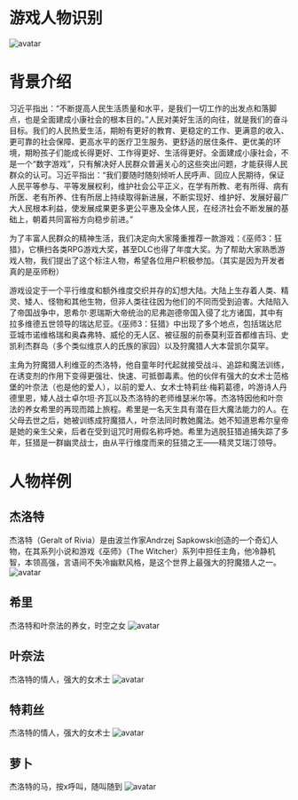 # 游戏人物识别

![avatar](http://ww1.sinaimg.cn/large/006lTfYGgy1fsb6v9huvxj31hc0u07wi.jpg)

# 背景介绍
习近平指出：“不断提高人民生活质量和水平，是我们一切工作的出发点和落脚点，也是全面建成小康社会的根本目的。”人民对美好生活的向往，就是我们的奋斗目标。我们的人民热爱生活，期盼有更好的教育、更稳定的工作、更满意的收入、更可靠的社会保障、更高水平的医疗卫生服务、更舒适的居住条件、更优美的环境，期盼孩子们能成长得更好、工作得更好、生活得更好。全面建成小康社会，不是一个“数字游戏”，只有解决好人民群众普遍关心的这些突出问题，才能获得人民群众的认可。习近平指出：“我们要随时随刻倾听人民呼声、回应人民期待，保证人民平等参与、平等发展权利，维护社会公平正义，在学有所教、老有所得、病有所医、老有所养、住有所居上持续取得新进展，不断实现好、维护好、发展好最广大人民根本利益，使发展成果更多更公平惠及全体人民，在经济社会不断发展的基础上，朝着共同富裕方向稳步前进。”

为了丰富人民群众的精神生活，我们决定向大家隆重推荐一款游戏：《巫师3：狂猎》，它横扫各类RPG游戏大奖，甚至DLC也得了年度大奖。为了帮助大家熟悉游戏人物，我们提出了这个标注人物，希望各位用户积极参加。（其实是因为开发者真的是巫师粉）

游戏设定于一个平行维度和额外维度交织并存的幻想大陆。大陆上生存着人类、精灵、矮人、怪物和其他生物，但非人类往往因为他们的不同而受到迫害。大陆陷入了帝国战争中，恩希尔·恩瑞斯大帝统治的尼弗迦德帝国入侵了北方诸国，其中有拉多维德五世领导的瑞达尼亚。《巫师3：狂猎》中出现了多个地点，包括瑞达尼亚城市诺维格瑞和奥森弗特、威伦的无人区、被征服的前泰莫利亚首都维吉玛、史凯利杰群岛（多个类似维京人的氏族的家园）以及狩魔猎人大本营凯尔莫罕。

主角为狩魔猎人利维亚的杰洛特，他自童年时代起就接受战斗、追踪和魔法训练，在诱变剂的作用下变得更强壮、快速、可抵御毒素。他的伙伴有强大的女术士范格堡的叶奈法（也是他的爱人），以前的爱人、女术士特莉丝·梅莉葛德，吟游诗人丹德里恩，矮人战士卓尔坦·齐瓦以及杰洛特的老师维瑟米尔等。杰洛特因他和叶奈法的养女希里的再现而踏上旅程。希里是一名天生具有潜在巨大魔法能力的人。在父母去世之后，她被训练成狩魔猎人，叶奈法同时教她魔法。她不知道恩希尔皇帝是她的亲生父亲，后者在受到诅咒时用假名称呼她。希里为逃脱狂猎追捕失踪了多年，狂猎是一群幽灵战士，由从平行维度而来的狂猎之王——精灵艾瑞汀领导。

# 人物样例

## 杰洛特
杰洛特（Geralt of Rivia）是由波兰作家Andrzej Sapkowski创造的一个奇幻人物，在其系列小说和游戏《巫师》（The Witcher）系列中担任主角，他冷静机智，本领高强，言语间不失冷幽默风格，是这个世界上最强大的狩魔猎人之一。
![avatar](http://ww1.sinaimg.cn/mw690/006lTfYGgy1fsb6v9huvxj31hc0u07wi.jpg)
## 希里
杰洛特和叶奈法的养女，时空之女
![avatar](http://ww1.sinaimg.cn/large/006lTfYGgy1fsb77hugbuj31hc0u0dpj.jpg)
## 叶奈法
杰洛特的情人，强大的女术士
![avatar](http://ww1.sinaimg.cn/large/006lTfYGgy1fsb78kaak8j31hc0u0jve.jpg)
## 特莉丝
杰洛特的情人，强大的女术士
![avatar](http://ww1.sinaimg.cn/large/006lTfYGgy1fsb79k9dq3j31hc0u0tes.jpg)
## 萝卜
杰洛特的马，按x呼叫，随叫随到
![avatar](http://ww1.sinaimg.cn/large/006lTfYGgy1fsb7ay9c7pj31hc0u07fa.jpg)
